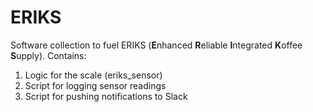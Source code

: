 # ERIKS
Software collection to fuel ERIKS (**E**nhanced **R**eliable **I**ntegrated **K**offee **S**upply).
Contains:
1. Logic for the scale (eriks_sensor)
2. Script for logging sensor readings
3. Script for pushing notifications to Slack
